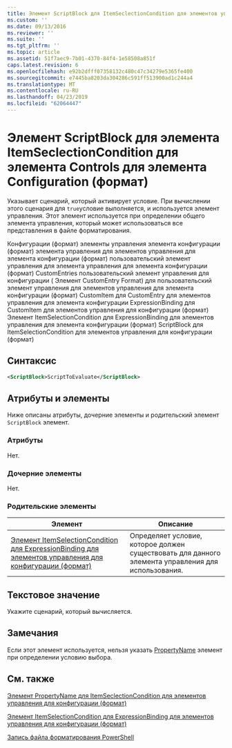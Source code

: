 ```yaml
---
title: Элемент ScriptBlock для ItemSeclectionCondition для элементов управления для конфигурации (формат) | Документация Майкрософт
ms.custom: ''
ms.date: 09/13/2016
ms.reviewer: ''
ms.suite: ''
ms.tgt_pltfrm: ''
ms.topic: article
ms.assetid: 51f7aec9-7b01-4370-84f4-1e58508a851f
caps.latest.revision: 6
ms.openlocfilehash: e92b2dfff07358132c480c47c34279e5365fe400
ms.sourcegitcommit: e7445ba8203da304286c591ff513900ad1c244a4
ms.translationtype: MT
ms.contentlocale: ru-RU
ms.lasthandoff: 04/23/2019
ms.locfileid: "62064447"
---
```

# <a name="scriptblock-element-for-itemseclectioncondition-for-controls-for-configuration-format"></a>Элемент ScriptBlock для элемента ItemSeclectionCondition для элемента Controls для элемента Configuration (формат)

Указывает сценарий, который активирует условие. При вычислении этого сценария для `true`условие выполняется, и используется элемент управления. Этот элемент используется при определении общего элемента управления, который может использоваться все представления в файле форматирования.

Конфигурации (формат) элементы управления элемента конфигурации (формат) элемента управления для элементов управления для элемента конфигурации (формат) пользовательский элемент управления для элемента управления для элемента конфигурации (формат) CustomEntries пользовательский элемент управления для конфигурации ( Элемент CustomEntry Format) для пользовательский элемент управления для элементов управления для элемента конфигурации (формат) CustomItem для CustomEntry для элементов управления для элемента конфигурации ExpressionBinding для CustomItem для элементов управления для конфигурации (формат) Элемент ItemSelectionCondition для ExpressionBinding для элементов управления для элемента конфигурации (формат) ScriptBlock для ItemSelectionCondition для элементов управления для конфигурации (формат)

## <a name="syntax"></a>Синтаксис

```xml
<ScriptBlock>ScriptToEvaluate</ScriptBlock>
```

## <a name="attributes-and-elements"></a>Атрибуты и элементы

Ниже описаны атрибуты, дочерние элементы и родительский элемент `ScriptBlock` элемент.

### <a name="attributes"></a>Атрибуты

Нет.

### <a name="child-elements"></a>Дочерние элементы

Нет.

### <a name="parent-elements"></a>Родительские элементы

|Элемент|Описание|
|-------------|-----------------|
|[Элемент ItemSelectionCondition для ExpressionBinding для элементов управления для конфигурации (формат)](./itemselectioncondition-element-for-expressionbinding-for-controls-for-configuration-format.md)|Определяет условие, которое должен существовать для данного элемента управления для использования.|

## <a name="text-value"></a>Текстовое значение

Укажите сценарий, который вычисляется.

## <a name="remarks"></a>Замечания

Если этот элемент используется, нельзя указать [PropertyName](./propertyname-element-for-itemseclectioncondition-for-controls-for-configuration-format.md) элемент при определении условию выбора.

## <a name="see-also"></a>См. также

[Элемент PropertyName для ItemSeclectionCondition для элементов управления для конфигурации (формат)](./propertyname-element-for-itemseclectioncondition-for-controls-for-configuration-format.md)

[Элемент ItemSelectionCondition для ExpressionBinding для элементов управления для конфигурации (формат)](./itemselectioncondition-element-for-expressionbinding-for-controls-for-configuration-format.md)

[Запись файла форматирования PowerShell](./writing-a-powershell-formatting-file.md)
